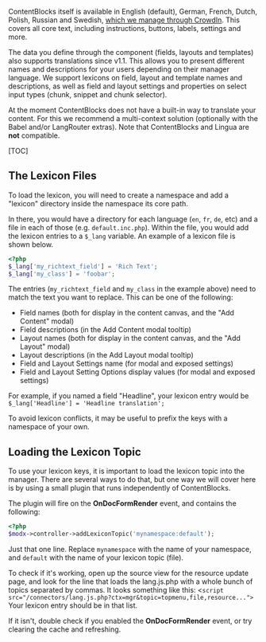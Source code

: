 
ContentBlocks itself is available in English (default), German, French, Dutch, Polish, Russian and Swedish, [which we manage through CrowdIn](https://crowdin.net/project/modmore-contentblocks). This covers all core text, including instructions, buttons, labels, settings and more.

The data you define through the component (fields, layouts and templates) also supports translations since v1.1. This allows you to present different names and descriptions for your users depending on their manager language. We support lexicons on field, layout and template names and descriptions, as well as field and layout settings and properties on select input types (chunk, snippet and chunk selector).

At the moment ContentBlocks does not have a built-in way to translate your content. For this we recommend a multi-context solution (optionally with the Babel and/or LangRouter extras). Note that ContentBlocks and Lingua are **not** compatible.

[TOC]

## The Lexicon Files

To load the lexicon, you will need to create a namespace and add a "lexicon" directory inside the namespace its core path.

In there, you would have a directory for each language (`en`, `fr`, `de`, etc) and a file in each of those (e.g. `default.inc.php`). Within the file, you would add the lexicon entries to a `$_lang` variable. An example of a lexicon file is shown below.

````PHP
<?php
$_lang['my_richtext_field'] = 'Rich Text';
$_lang['my_class'] = 'foobar';
````

The entries (`my_richtext_field` and `my_class` in the example above) need to match the text you want to replace. This can be one of the following:

- Field names (both for display in the content canvas, and the "Add Content" modal)
- Field descriptions (in the Add Content modal tooltip)
- Layout names (both for display in the content canvas, and the "Add Layout" modal)
- Layout descriptions (in the Add Layout modal tooltip)
- Field and Layout Settings name (for modal and exposed settings)
- Field and Layout Setting Options display values (for modal and exposed settings)

For example, if you named a field "Headline", your lexicon entry would be `$_lang['Headline'] = 'Headline translation';`

To avoid lexicon conflicts, it may be useful to prefix the keys with a namespace of your own.

## Loading the Lexicon Topic

To use your lexicon keys, it is important to load the lexicon topic into the manager. There are several ways to do that, but one way we will cover here is by using a small plugin that runs independently of ContentBlocks.

The plugin will fire on the **OnDocFormRender** event, and contains the following:

```` PHP
<?php
$modx->controller->addLexiconTopic('mynamespace:default');
````

Just that one line. Replace `mynamespace` with the name of your namespace, and `default` with the name of your lexicon topic (file).

To check if it's working, open up the source view for the resource update page, and look for the line that loads the lang.js.php with a whole bunch of topics separated by commas. It looks something like this: <`script src="/connectors/lang.js.php?ctx=mgr&topic=topmenu,file,resource...">` Your lexicon entry should be in that list.

If it isn't, double check if you enabled the **OnDocFormRender** event, or try clearing the cache and refreshing.
